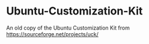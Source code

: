 # Ubuntu-Customization-Kit
An old copy of the Ubuntu Customization Kit from https://sourceforge.net/projects/uck/
